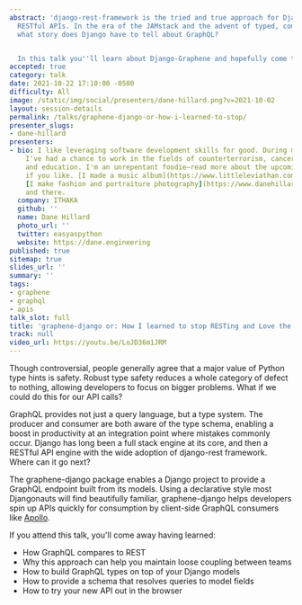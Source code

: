 ```yaml
---
abstract: 'django-rest-framework is the tried and true approach for Djangonauts building
  RESTful APIs. In the era of the JAMstack and the advent of typed, composable queries,
  what story does Django have to tell about GraphQL?


  In this talk you''ll learn about Django-Graphene and hopefully come to love it.'
accepted: true
category: talk
date: 2021-10-22 17:10:00 -0500
difficulty: All
image: /static/img/social/presenters/dane-hillard.png?v=2021-10-02
layout: session-details
permalink: /talks/graphene-django-or-how-i-learned-to-stop/
presenter_slugs:
- dane-hillard
presenters:
- bio: I like leveraging software development skills for good. During my short career
    I've had a chance to work in the fields of counterterrorism, cancer research,
    and education. I'm an unrepentant foodie—read more about the upcoming [Piquant](https://piquantmag.com/about)
    if you like. [I made a music album](https://www.littleleviathan.com) once and
    [I make fashion and portraiture photography](https://www.danehillard.com) here
    and there.
  company: ITHAKA
  github: ''
  name: Dane Hillard
  photo_url: ''
  twitter: easyaspython
  website: https://dane.engineering
published: true
sitemap: true
slides_url: ''
summary: ''
tags:
- graphene
- graphql
- apis
talk_slot: full
title: 'graphene-django or: How I learned to stop RESTing and Love the Graph'
track: null
video_url: https://youtu.be/LoJD36m1JRM
---
```


Though controversial, people generally agree that a major value of Python type hints is safety. Robust type safety reduces a whole category of defect to nothing, allowing developers to focus on bigger problems. What if we could do this for our API calls?

GraphQL provides not just a query language, but a type system. The producer and consumer are both aware of the type schema, enabling a boost in productivity at an integration point where mistakes commonly occur. Django has long been a full stack engine at its core, and then a RESTful API engine with the wide adoption of django-rest framework. Where can it go next?

The graphene-django package enables a Django project to provide a GraphQL endpoint built from its models. Using a declarative style most Djangonauts will find beautifully familiar, graphene-django helps developers spin up APIs quickly for consumption by client-side GraphQL consumers like [Apollo](https://www.apollographql.com/).

If you attend this talk, you'll come away having learned:

* How GraphQL compares to REST
* Why this approach can help you maintain loose coupling between teams
* How to build GraphQL types on top of your Django models
* How to provide a schema that resolves queries to model fields
* How to try your new API out in the browser
